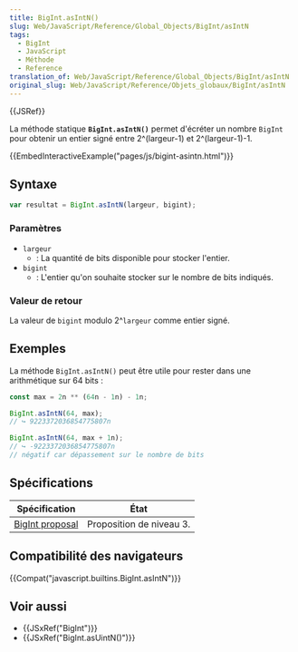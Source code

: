 ```yaml
---
title: BigInt.asIntN()
slug: Web/JavaScript/Reference/Global_Objects/BigInt/asIntN
tags:
  - BigInt
  - JavaScript
  - Méthode
  - Reference
translation_of: Web/JavaScript/Reference/Global_Objects/BigInt/asIntN
original_slug: Web/JavaScript/Reference/Objets_globaux/BigInt/asIntN
---
```

{{JSRef}}

La méthode statique **`BigInt.asIntN()`** permet d'écréter un nombre `BigInt` pour obtenir un entier signé entre 2^(largeur-1) et 2^(largeur-1)-1.

{{EmbedInteractiveExample("pages/js/bigint-asintn.html")}}

## Syntaxe

```js
var resultat = BigInt.asIntN(largeur, bigint);
```

### Paramètres

- `largeur`
  - : La quantité de bits disponible pour stocker l'entier.
- `bigint`
  - : L'entier qu'on souhaite stocker sur le nombre de bits indiqués.

### Valeur de retour

La valeur de `bigint` modulo 2^`largeur` comme entier signé.

## Exemples

La méthode `BigInt.asIntN()` peut être utile pour rester dans une arithmétique sur 64 bits :

```js
const max = 2n ** (64n - 1n) - 1n;

BigInt.asIntN(64, max);
// ↪ 9223372036854775807n

BigInt.asIntN(64, max + 1n);
// ↪ -9223372036854775807n
// négatif car dépassement sur le nombre de bits
```

## Spécifications

| Spécification                                                                | État                     |
| ---------------------------------------------------------------------------- | ------------------------ |
| [BigInt proposal](https://tc39.github.io/proposal-bigint/#sec-bigint.asintn) | Proposition de niveau 3. |

## Compatibilité des navigateurs

{{Compat("javascript.builtins.BigInt.asIntN")}}

## Voir aussi

- {{JSxRef("BigInt")}}
- {{JSxRef("BigInt.asUintN()")}}
